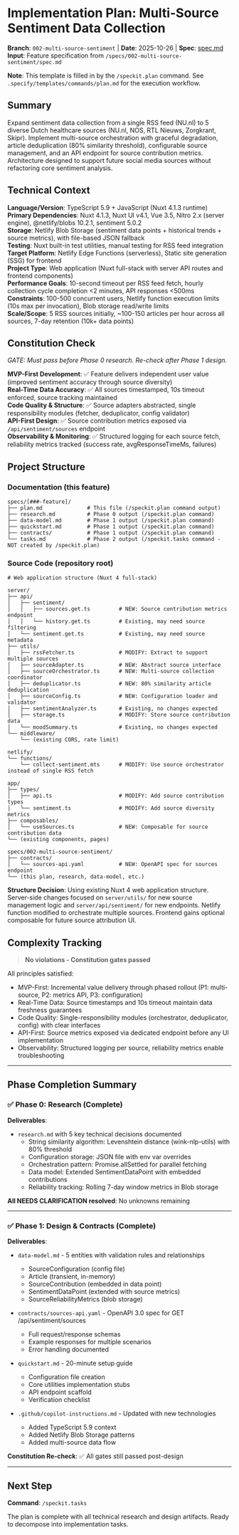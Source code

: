 # Implementation Plan: Multi-Source Sentiment Data Collection

**Branch**: `002-multi-source-sentiment` | **Date**: 2025-10-26 | **Spec**: [spec.md](./spec.md)
**Input**: Feature specification from `/specs/002-multi-source-sentiment/spec.md`

**Note**: This template is filled in by the `/speckit.plan` command. See `.specify/templates/commands/plan.md` for the execution workflow.

## Summary

Expand sentiment data collection from a single RSS feed (NU.nl) to 5 diverse Dutch healthcare sources (NU.nl, NOS, RTL Nieuws, Zorgkrant, Skipr). Implement multi-source orchestration with graceful degradation, article deduplication (80% similarity threshold), configurable source management, and an API endpoint for source contribution metrics. Architecture designed to support future social media sources without refactoring core sentiment analysis.

## Technical Context

**Language/Version**: TypeScript 5.9 + JavaScript (Nuxt 4.1.3 runtime)  
**Primary Dependencies**: Nuxt 4.1.3, Nuxt UI v4.1, Vue 3.5, Nitro 2.x (server engine), @netlify/blobs 10.2.1, sentiment 5.0.2  
**Storage**: Netlify Blob Storage (sentiment data points + historical trends + source metrics), with file-based JSON fallback  
**Testing**: Nuxt built-in test utilities, manual testing for RSS feed integration  
**Target Platform**: Netlify Edge Functions (serverless), Static site generation (SSG) for frontend  
**Project Type**: Web application (Nuxt full-stack with server API routes and frontend components)  
**Performance Goals**: 10-second timeout per RSS feed fetch, hourly collection cycle completion <2 minutes, API responses <500ms  
**Constraints**: 100-500 concurrent users, Netlify function execution limits (10s max per invocation), Blob storage read/write limits  
**Scale/Scope**: 5 RSS sources initially, ~100-150 articles per hour across all sources, 7-day retention (10k+ data points)

## Constitution Check

_GATE: Must pass before Phase 0 research. Re-check after Phase 1 design._

**MVP-First Development**: ✅ Feature delivers independent user value (improved sentiment accuracy through source diversity)  
**Real-Time Data Accuracy**: ✅ All sources timestamped, 10s timeout enforced, source tracking maintained  
**Code Quality & Structure**: ✅ Source adapters abstracted, single responsibility modules (fetcher, deduplicator, config validator)  
**API-First Design**: ✅ Source contribution metrics exposed via `/api/sentiment/sources` endpoint  
**Observability & Monitoring**: ✅ Structured logging for each source fetch, reliability metrics tracked (success rate, avgResponseTimeMs, failures)

## Project Structure

### Documentation (this feature)

```text
specs/[###-feature]/
├── plan.md              # This file (/speckit.plan command output)
├── research.md          # Phase 0 output (/speckit.plan command)
├── data-model.md        # Phase 1 output (/speckit.plan command)
├── quickstart.md        # Phase 1 output (/speckit.plan command)
├── contracts/           # Phase 1 output (/speckit.plan command)
└── tasks.md             # Phase 2 output (/speckit.tasks command - NOT created by /speckit.plan)
```

### Source Code (repository root)

```text
# Web application structure (Nuxt 4 full-stack)

server/
├── api/
│   ├── sentiment/
│   │   ├── sources.get.ts         # NEW: Source contribution metrics endpoint
│   │   └── history.get.ts         # Existing, may need source filtering
│   └── sentiment.get.ts           # Existing, may need source metadata
├── utils/
│   ├── rssFetcher.ts              # MODIFY: Extract to support multiple sources
│   ├── sourceAdapter.ts           # NEW: Abstract source interface
│   ├── sourceOrchestrator.ts      # NEW: Multi-source collection coordinator
│   ├── deduplicator.ts            # NEW: 80% similarity article deduplication
│   ├── sourceConfig.ts            # NEW: Configuration loader and validator
│   ├── sentimentAnalyzer.ts       # Existing, no changes expected
│   ├── storage.ts                 # MODIFY: Store source contribution data
│   └── moodSummary.ts             # Existing, no changes expected
└── middleware/
    └── (existing CORS, rate limit)

netlify/
└── functions/
    └── collect-sentiment.mts      # MODIFY: Use source orchestrator instead of single RSS fetch

app/
├── types/
│   ├── api.ts                     # MODIFY: Add source contribution types
│   └── sentiment.ts               # MODIFY: Add source diversity metrics
├── composables/
│   └── useSources.ts              # NEW: Composable for source contribution data
└── (existing components, pages)

specs/002-multi-source-sentiment/
├── contracts/
│   └── sources-api.yaml           # NEW: OpenAPI spec for sources endpoint
└── (this plan, research, data-model, etc.)
```

**Structure Decision**: Using existing Nuxt 4 web application structure. Server-side changes focused on `server/utils/` for new source management logic and `server/api/sentiment/` for new endpoints. Netlify function modified to orchestrate multiple sources. Frontend gains optional composable for future source attribution UI.

## Complexity Tracking

> **No violations - Constitution gates passed**

All principles satisfied:

- MVP-First: Incremental value delivery through phased rollout (P1: multi-source, P2: metrics API, P3: configuration)
- Real-Time Data: Source timestamps and 10s timeout maintain data freshness guarantees
- Code Quality: Single-responsibility modules (orchestrator, deduplicator, config) with clear interfaces
- API-First: Source metrics exposed via dedicated endpoint before any UI implementation
- Observability: Structured logging per source, reliability metrics enable troubleshooting

---

## Phase Completion Summary

### ✅ Phase 0: Research (Complete)

**Deliverables**:

- `research.md` with 5 key technical decisions documented
  - String similarity algorithm: Levenshtein distance (wink-nlp-utils) with 80% threshold
  - Configuration storage: JSON file with env var overrides
  - Orchestration pattern: Promise.allSettled for parallel fetching
  - Data model: Extended SentimentDataPoint with embedded contributions
  - Reliability tracking: Rolling 7-day window metrics in Blob storage

**All NEEDS CLARIFICATION resolved**: No unknowns remaining

---

### ✅ Phase 1: Design & Contracts (Complete)

**Deliverables**:

- `data-model.md` - 5 entities with validation rules and relationships
  - SourceConfiguration (config file)
  - Article (transient, in-memory)
  - SourceContribution (embedded in data point)
  - SentimentDataPoint (extended with source metrics)
  - SourceReliabilityMetrics (blob storage)
- `contracts/sources-api.yaml` - OpenAPI 3.0 spec for GET /api/sentiment/sources
  - Full request/response schemas
  - Example responses for multiple scenarios
  - Error handling documented
- `quickstart.md` - 20-minute setup guide

  - Configuration file creation
  - Core utilities implementation stubs
  - API endpoint scaffold
  - Verification checklist

- `.github/copilot-instructions.md` - Updated with new technologies
  - Added TypeScript 5.9 context
  - Added Netlify Blob Storage patterns
  - Added multi-source data flow

**Constitution Re-check**: ✅ All gates still passed post-design

---

## Next Step

**Command**: `/speckit.tasks`

The plan is complete with all technical research and design artifacts. Ready to decompose into implementation tasks.
